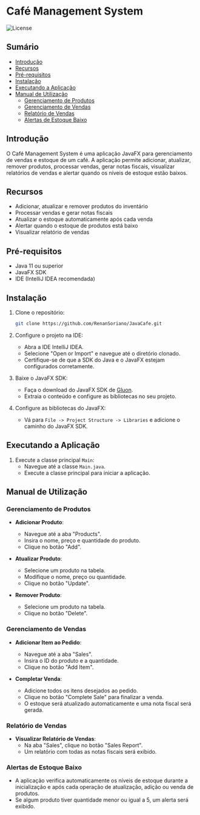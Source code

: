 # Café Management System

![License](https://img.shields.io/badge/license-MIT-blue.svg)

## Sumário
- [Introdução](#introdução)
- [Recursos](#recursos)
- [Pré-requisitos](#pré-requisitos)
- [Instalação](#instalação)
- [Executando a Aplicação](#executando-a-aplicação)
- [Manual de Utilização](#manual-de-utilização)
  - [Gerenciamento de Produtos](#gerenciamento-de-produtos)
  - [Gerenciamento de Vendas](#gerenciamento-de-vendas)
  - [Relatório de Vendas](#relatório-de-vendas)
  - [Alertas de Estoque Baixo](#alertas-de-estoque-baixo)


## Introdução
O Café Management System é uma aplicação JavaFX para gerenciamento de vendas e estoque de um café. A aplicação permite adicionar, atualizar, remover produtos, processar vendas, gerar notas fiscais, visualizar relatórios de vendas e alertar quando os níveis de estoque estão baixos.

## Recursos
- Adicionar, atualizar e remover produtos do inventário
- Processar vendas e gerar notas fiscais
- Atualizar o estoque automaticamente após cada venda
- Alertar quando o estoque de produtos está baixo
- Visualizar relatório de vendas

## Pré-requisitos
- Java 11 ou superior
- JavaFX SDK
- IDE (IntelliJ IDEA recomendada)

## Instalação
1. Clone o repositório:
    ```bash
    git clone https://github.com/RenanSoriano/JavaCafe.git
    ```

2. Configure o projeto na IDE:
    - Abra a IDE IntelliJ IDEA.
    - Selecione "Open or Import" e navegue até o diretório clonado.
    - Certifique-se de que a SDK do Java e o JavaFX estejam configurados corretamente.

3. Baixe o JavaFX SDK:
    - Faça o download do JavaFX SDK de [Gluon](https://gluonhq.com/products/javafx/).
    - Extraia o conteúdo e configure as bibliotecas no seu projeto.

4. Configure as bibliotecas do JavaFX:
    - Vá para `File -> Project Structure -> Libraries` e adicione o caminho do JavaFX SDK.

## Executando a Aplicação
1. Execute a classe principal `Main`:
    - Navegue até a classe `Main.java`.
    - Execute a classe principal para iniciar a aplicação.

## Manual de Utilização

### Gerenciamento de Produtos
- **Adicionar Produto**:
    - Navegue até a aba "Products".
    - Insira o nome, preço e quantidade do produto.
    - Clique no botão "Add".

- **Atualizar Produto**:
    - Selecione um produto na tabela.
    - Modifique o nome, preço ou quantidade.
    - Clique no botão "Update".

- **Remover Produto**:
    - Selecione um produto na tabela.
    - Clique no botão "Delete".

### Gerenciamento de Vendas
- **Adicionar Item ao Pedido**:
    - Navegue até a aba "Sales".
    - Insira o ID do produto e a quantidade.
    - Clique no botão "Add Item".

- **Completar Venda**:
    - Adicione todos os itens desejados ao pedido.
    - Clique no botão "Complete Sale" para finalizar a venda.
    - O estoque será atualizado automaticamente e uma nota fiscal será gerada.

### Relatório de Vendas
- **Visualizar Relatório de Vendas**:
    - Na aba "Sales", clique no botão "Sales Report".
    - Um relatório com todas as notas fiscais será exibido.

### Alertas de Estoque Baixo
- A aplicação verifica automaticamente os níveis de estoque durante a inicialização e após cada operação de atualização, adição ou venda de produtos.
- Se algum produto tiver quantidade menor ou igual a 5, um alerta será exibido.


